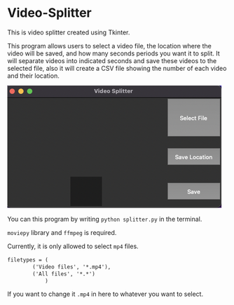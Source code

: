 # Video-Splitter
This is video splitter created using Tkinter.

This program allows users to select a video file, the location where the video will be saved, and how many seconds periods you want it to split. It will separate videos into indicated seconds and save these videos to the selected file, also it will create a CSV file showing the number of each video and their location.

![This is an image](https://github.com/FatihcDeniz/Video-Splitter/blob/main/Screen%20Shot%202022-03-13%20at%2020.37.52.png)

You can this program by writing `python splitter.py` in the terminal.

`moviepy` library and `ffmpeg` is required.


Currently, it is only allowed to select `mp4` files. 
```
filetypes = (
        ('Video files', '*.mp4'),
        ('All files', '*.*')
            )
``` 
If you want to change it `.mp4` in here to whatever you want to select.
